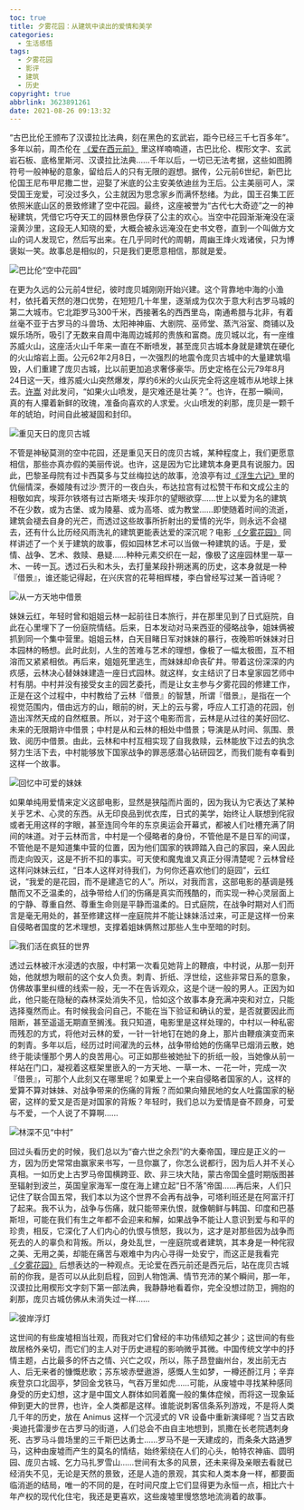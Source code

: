 ```yaml
---
toc: true
title: 夕雾花园：从建筑中读出的爱情和美学
categories:
  - 生活感悟
tags:
  - 夕雾花园
  - 影评
  - 建筑
  - 历史
copyright: true
abbrlink: 3623891261
date: 2021-08-26 09:13:32
---
```

“古巴比伦王颁布了汉谟拉比法典，刻在黑色的玄武岩，距今已经三千七百多年”。多年以前，周杰伦在 [《爱在西元前》](https://www.bilibili.com/video/BV1Vx411G7Aj/) 里这样喃喃道，古巴比伦、楔形文字、玄武岩石板、底格里斯河、汉谟拉比法典……千年以后，一切已无法考据，这些如图腾符号一般神秘的意象，留给后人的只有无限的遐想。据传，公元前6世纪，新巴比伦国王尼布甲尼撒二世，迎娶了米底的公主安美依迪丝为王后。公主美丽可人，深受国王宠爱，可没过多久，公主就因为思念家乡而满怀愁绪。为此，国王召集工匠依照米底山区的景致修建了空中花园。最终，这座被誉为“古代七大奇迹”之一的神秘建筑，凭借它巧夺天工的园林景色俘获了公主的欢心。当空中花园渐渐淹没在滚滚黄沙里，这段无人知晓的爱，大概会被永远淹没在史书文卷，直到一个叫做方文山的词人发现它，然后写出来。在几乎同时代的周朝，周幽王烽火戏诸侯，只为博褒姒一笑。故事总是相似的，只是我们更愿意相信，那就是爱。

![巴比伦“空中花园”](https://i.loli.net/2021/08/27/vL3PmCX9TUfuqN1.jpg)

在更为久远的公元前4世纪，彼时庞贝城刚刚开始兴建。这个背靠地中海的小渔村，依托着天然的港口优势，在短短几十年里，逐渐成为仅次于意大利古罗马城的第二大城市。它北距罗马300千米，西接著名的西西里岛，南通希腊与北非，有着丝毫不亚于古罗马的斗兽场、太阳神神庙、大剧院、巫师堂、蒸汽浴室、商铺以及娱乐场所，吸引了无数来自周中海周边城邦的贵族和富商。庞贝城以北，有一座维苏威火山，这座活火山千年来一直在不断喷发，甚至庞贝古城本身就是建筑在硬化的火山熔岩上面。公元62年2月8日，一次强烈的地震令庞贝古城中的大量建筑塌毁，人们重建了庞贝古城，比以前更加追求奢侈豪华。历史定格在公元79年8月24日这一天，维苏威火山突然爆发，厚约6米的火山灰完全将这座城市从地球上抹去。[许嵩](https://music.163.com/#/song?id=1842802205) 对此发问，“如果火山喷发，是灾难还是壮美？”。也许，在那一瞬间，真的有人攥着新鲜的玫瑰，准备向喜欢的人求爱。火山喷发的刹那，庞贝是一颗千年的琥珀，时间自此被凝固和封印。

![重见天日的庞贝古城](https://i.loli.net/2021/08/27/bte7TPhu15aErHv.jpg)

不管是神秘莫测的空中花园，还是重见天日的庞贝古城，某种程度上，我们更愿意相信，那些亦真亦假的美丽传说。也许，这是因为它比建筑本身更具有说服力。因此，巴黎圣母院有过卡西莫多与艾丝梅拉达的故事，沧浪亭有过[《浮生六记》](https://book.douban.com/subject/1088581/)里的伉俪情深，泰姬陵有过沙·贾汗的一夜白头，布达拉宫有过松赞干布和文成公主的相敬如宾，埃菲尔铁塔有过古斯塔夫·埃菲尔的望眼欲穿……世上以爱为名的建筑不在少数，或为古堡、或为陵墓、或为高塔、或为教堂……即使随着时间的流逝，建筑会褪去自身的光芒，而透过这些故事所折射出的爱情的光华，则永远不会褪去，还有什么比历经风雨洗礼的建筑更能表达爱的深沉呢？电影 [《夕雾花园》](https://movie.douban.com/subject/30238379/) 同样讲述了一个关于建筑的故事，假如园林艺术可以当做一种建筑的话。于是，爱情、战争、艺术、救赎、悬疑……种种元素交织在一起，像极了这座园林里一草一木、一砖一瓦。透过石头和木头，去打量某段扑朔迷离的历史，这本身就是一种『借景』，谁还能记得起，在兴庆宫的花萼相辉楼，李白曾经写过某一首诗呢？

![从一方天地中借景](https://i.loli.net/2021/08/27/D2mPAnxp3Zlo6hv.jpg)

妹妹云红，年轻时曾和姐姐云林一起前往日本旅行，并在那里见到了日式庭院，自此在心里埋下了一份庭院情结。后来，日本发动对马来西亚的侵略战争，姐妹俩被抓到同一个集中营里。姐姐云林，白天目睹日军对妹妹的暴行，夜晚聆听妹妹对日本园林的畅想。此时此刻，人生的苦难与艺术的理想，像极了一幅太极图，互不相溶而又紧紧相依。再后来，姐姐死里逃生，而妹妹却命丧矿井。带着这份深深的内疚感，云林决心替妹妹建造一座日式园林。就这样，女主结识了日本皇家园艺师中村有朋。中村并没有接受女主的园艺委托，而是让女主参与夕雾花园的修建工作，正是在这个过程中，中村教给了云林『借景』的智慧，所谓『借景』，是指在一个视觉范围内，借由远方的山，眼前的树，天上的云与雾，呼应人工打造的花园，创造出浑然天成的自然框景。所以，对于这个电影而言，云林是从过往的美好回忆、未来的无限期许中借景；中村是从和云林的相处中借景；导演是从时间、氛围、景致、阅历中借景。由此，云林和中村互相实现了自我救赎，云林能放下过去的执念努力生活下去，中村能够放下国家战争的罪恶感潜心钻研园艺，而我们能有幸看到这样一个故事。

![回忆中可爱的妹妹](https://i.loli.net/2021/08/27/Fv8x1ObSHcuiX2w.jpg)

如果单纯用爱情来定义这部电影，显然是狭隘而片面的，因为我认为它表达了某种关乎艺术、心灵的东西。从无印良品到优衣库，日式的美学，始终让人联想到侘寂或者无用这样的字眼，甚至连同今年的东京奥运会开幕式，都被人们吐槽充满了阴间的味道。对于云林而言，中村是一个侵略者的身份，不管他是不是日军的间谍，不管他是不是知道集中营的位置，因为他们国家的铁蹄踏入自己的家园，亲人因此而走向毁灭，这是不折不扣的事实。可天使和魔鬼谁又真正分得清楚呢？云林曾经这样问妹妹云红，“日本人这样对待我们，为何你还喜欢他们的庭园”，云红说，“我爱的是花园，而不是建造它的人”。所以，对我而言，这部电影的基调是残酷而又不乏温柔的，战争带给人们的伤痛是真实而残酷的，而实现一种心灵层面上的宁静、尊重自然、尊重生命则是平静而温柔的。日式庭院，在战争时期对人们而言是毫无用处的，甚至修建这样一座庭院并不能让妹妹活过来，可正是这样一份来自侵略者国度的艺术理想，支撑着姐妹俩熬过那些人生中至暗的时刻。

![我们活在疯狂的世界](https://i.loli.net/2021/08/27/jl9D7bTKYJGMXIH.jpg)

透过云林被汗水浸透的衣服，中村第一次看见她背上的鞭痕，中村说，从那一刻开始，他就想为眼前的这个女人负责。刺青、折纸、浮世绘，这些非常日系的意象，仿佛故事里纠缠的线索一般，无一不在告诉观众，这是个谜一般的男人。正因为如此，他只能在隐秘的森林深处消失不见，恰如这个故事本身充满冲突和对立，只能选择戛然而止。有时候我会问自己，不能在当下验证和确认的爱，是否就要因此而阻断，甚至遥遥无期直至搁浅。我只知道，电影里是这样处理的，中村以一种私密而残忍的方式，将他对云林的爱，一针一针地钉在她的身上，那片由鞭痕演变而来的刺青。多年以后，经历过时间濯洗的云林，战争带给她的伤痛早已烟消云散，她终于能读懂那个男人的良苦用心。可正如那些被她扯下的折纸一般，当她像从前一样站在门口，凝视着这框架里嵌入的一方天地、一草一木、一花一叶，完成一次『借景』，可那个人此刻又在哪里呢？如果爱上一个来自侵略者国家的人，这样的爱算不算对妹妹、对战争带来的伤痛的背叛？而如果向殖民地的女人吐露国家的秘密，这样的爱又是否是对国家的背叛？年轻时，我们总以为爱情是奋不顾身，可爱与不爱，一个人说了不算啊……

![林深不见“中村”](https://i.loli.net/2021/08/27/Ygl9JcErsHGD3SF.jpg)

回过头看历史的时候，我们总以为“奋六世之余烈”的大秦帝国，理应是正义的一方，因为历史常常由赢家来书写，一旦你赢了，你怎么说都行，因为后人并不关心真相。一如历史上古罗马帝国横跨亚、欧、非三块大陆，蒙古帝国全盛时期版图甚至辐射到波兰，英国皇家海军一度在海上建立起“日不落”帝国……再后来，人们只记住了联合国五常，我们本以为这个世界不会再有战争，可塔利班还是在阿富汗打了起来。我不认为，战争与伤痛，就只能带来仇恨，就像朝鲜与韩国、印度和巴基斯坦，可能在我们有生之年都不会迎来和解，如果战争不能让人意识到爱与和平的珍贵，相反，它深化了人们内心的仇恨与愤怒，我以为，这才是对那些因为战争而死去的人的辜负和背叛。所以，身处乱世，一座庭院或者建筑，其本身是一种侘寂之美、无用之美，却能在痛苦与艰难中为内心寻得一处安宁，而这正是我看完 [《夕雾花园》](https://movie.douban.com/subject/30238379/) 后想表达的一种观点。无论爱在西元前还是西元后，站在庞贝古城前的你我，是否可以从此刻启程，回到人物饱满、情节充沛的某个瞬间，那一年，汉谟拉比用楔形文字刻下第一部法典，我静静地看着你，完全没想过防卫，拥抱的刹那，庞贝古城仿佛从未消失过一样……

![彼岸浮灯](https://i.loli.net/2021/08/27/IpXbBhykijmU1t2.jpg)

这世间的有些废墟相当壮观，而我对它们曾经的丰功伟绩知之甚少；这世间的有些故居格外亲切，而它们的主人对于历史进程的影响微乎其微。中国传统文学中的抒情主题，占比最多的怀古之情、兴亡之叹，所以，陈子昂登幽州台，发出前无古人、后无来者的慷慨悲歌；苏东坡赤壁遨游，感慨人生如梦，一樽还酹江月；辛弃疾登京口北固亭，梦回金戈铁马，气吞万里如虎……可能，从废墟中寻找某种感同身受的历史幻想，这才是中国文人群体如同着魔一般的集体症候，而将这一现象延伸到更大的世界，也许，全人类都是这样。谁能说刺客信条系列游戏，不是将人类几千年的历史，放在 Animus 这样一个沉浸式的 VR 设备中重新演绎呢？当艾吉欧·奥迪托雷漫步在古罗马的街道，人们总会不由自主地想到，凯撒在长老院遇刺身死、古罗马斗兽场里的三千斯巴达勇士……罗马不是一天建成的，而条条大路通罗马，这种由废墟而产生的莫名的情结，始终萦绕在人们的心头，帕特农神庙、圆明园、庞贝古城、乞力马扎罗雪山……世间有太多的风景，还未来得及亲眼去看就已经消失不见，无论是天然的景致，还是人造的景观，其实和人类本身一样，都要面临消逝的结局，唯一的不同的是，在时间尺度上它们显得更为永恒一点，相比六十年产权的现代化住宅，我还是更喜欢，这些废墟里慢悠悠地流淌着的故事。









